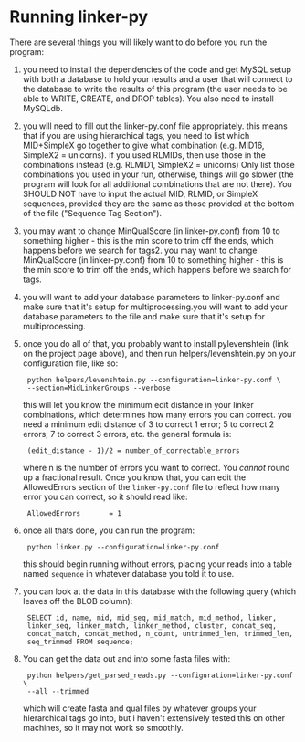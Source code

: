 # Running linker-py #

There are several things you will likely want to do before you run the program:

1. you need to install the dependencies of the code and get MySQL setup with both a database to hold your results and a user that will connect to the database to write the results of this program (the user needs to be able to WRITE, CREATE, and DROP tables).  You also need to install MySQLdb.

1. you will need to fill out the linker-py.conf file appropriately.  this means that if you are using hierarchical tags, you need to list which MID+SimpleX go together to give what combination (e.g. MID16, SimpleX2 = unicorns).  If you used RLMIDs, then use those in the combinations instead (e.g. RLMID1, SimpleX2 = unicorns) Only list those combinations you used in your run, otherwise, things will go slower (the program will look for all additional combinations that are not there).  You SHOULD NOT have to input the actual MID, RLMID, or SimpleX sequences, provided they are the same as those provided at the bottom of the file ("Sequence Tag Section").

2. you may want to change MinQualScore (in linker-py.conf) from 10 to something higher - this is the min score to trim off the ends, which happens before we search for tags2. you may want to change MinQualScore (in linker-py.conf) from 10 to something higher - this is the min score to trim off the ends, which happens before we search for tags.

3. you will want to add your database parameters to linker-py.conf and make sure that it's setup for multiprocessing.you will want to add your database parameters to the file and make sure that it's setup for multiprocessing.

4. once you do all of that, you probably want to install pylevenshtein (link on the project page above), and then run helpers/levenshtein.py on your configuration file, like so:

        python helpers/levenshtein.py --configuration=linker-py.conf \
        --section=MidLinkerGroups --verbose

    this will let you know the minimum edit distance in your linker combinations, which determines how many errors you can correct.  you need a minimum edit distance of 3 to correct 1 error; 5 to correct 2 errors; 7 to correct 3 errors, etc.  the general formula is:

        (edit_distance - 1)/2 = number_of_correctable_errors

    where n is the number of errors you want to correct.  You *cannot* round up a fractional result.  Once you know that, you can edit the AllowedErrors section of the `linker-py.conf` file to reflect how many error you can correct, so it should read like:

        AllowedErrors       = 1

1. once all thats done, you can run the program:

        python linker.py --configuration=linker-py.conf

    this should begin running without errors, placing your reads into a table named `sequence` in whatever database you told it to use.     

1. you can look at the data in this database with the following query (which leaves off the BLOB column):

        SELECT id, name, mid, mid_seq, mid_match, mid_method, linker,   
        linker_seq, linker_match, linker_method, cluster, concat_seq, 
        concat_match, concat_method, n_count, untrimmed_len, trimmed_len, 
        seq_trimmed FROM sequence;

1. You can get the data out and into some fasta files with:

        python helpers/get_parsed_reads.py --configuration=linker-py.conf \
        --all --trimmed

    which will create fasta and qual files by whatever groups your hierarchical tags go into, but i haven't extensively tested this on other machines, so it may not work so smoothly.